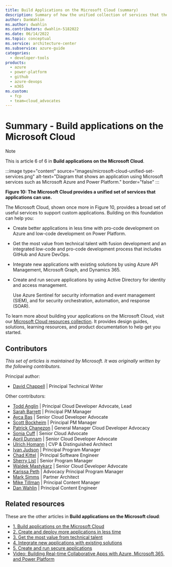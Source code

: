 ```yaml
---
title: Build Applications on the Microsoft Cloud (summary)
description: Summary of how the unified collection of services that the Microsoft Cloud provides can deliver more value in less time with better security.
author: DanWahlin
ms.author: dwahlin
ms.contributors: dwahlin-5182022
ms.date: 06/14/2022
ms.topic: conceptual
ms.service: architecture-center
ms.subservice: azure-guide
categories:
  - developer-tools
products:
  - azure
  - power-platform
  - github
  - azure-devops
  - m365
ms.custom:
  - fcp
  - team=cloud_advocates
---
```


# Summary - Build applications on the Microsoft Cloud

> [!Note]
> This is article 6 of 6 in **Build applications on the Microsoft Cloud**.

:::image type="content" source="images/microsoft-cloud-unified-set-services.png" alt-text="Diagram that shows an application using Microsoft services such as Microsoft Azure and Power Platform." border="false" :::

**Figure 10: The Microsoft Cloud provides a unified set of services that applications can use.**

The Microsoft Cloud, shown once more in Figure 10, provides a broad set of useful services to support custom applications. Building on this foundation can help you:

- Create better applications in less time with pro-code development on Azure and low-code development on Power Platform.
- Get the most value from technical talent with fusion development and an integrated low-code and pro-code development process that includes GitHub and Azure DevOps.
- Integrate new applications with existing solutions by using Azure API Management, Microsoft Graph, and Dynamics 365.
- Create and run secure applications by using Active Directory for identity and access management.

  Use Azure Sentinel for security information and event management (SIEM), and for security orchestration, automation, and response (SOAR).

To learn more about building your applications on the Microsoft Cloud, visit our [Microsoft Cloud resources collection](/users/danwahlin-6308/collections/zndga71jkjrojp?WT.mc_id=m365-63607-cxa). It provides design guides, solutions, learning resources, and product documentation to help get you started.

## Contributors

*This set of articles is maintained by Microsoft. It was originally written by the following contributors.*

Principal author:

- [David Chappell](https://www.linkedin.com/in/davidchappellonlinkedin) | Principal Technical Writer

Other contributors:

- [Todd Anglin](https://www.linkedin.com/in/toddanglin) | Principal Cloud Developer Advocate, Lead
- [Sarah Barrett](https://www.linkedin.com/in/sarah-barrett-42ab1a2a) | Principal PM Manager
- [Ayca Bas](https://www.linkedin.com/in/aycabas) | Senior Cloud Developer Advocate
- [Scott Bockheim](https://www.linkedin.com/in/scottbockheim) | Principal PM Manager
- [Patrick Chanezon](https://www.linkedin.com/in/chanezon) | General Manager Cloud Developer Advocacy
- [Sonia Cuff](https://www.linkedin.com/in/soniacuff) | Senior Cloud Advocate
- [April Dunnam](https://www.linkedin.com/in/aprildunnam) | Senior Cloud Developer Advocate
- [Ulrich Homann](https://www.linkedin.com/in/ulrichhomann) | CVP & Distinguished Architect
- [Ivan Judson](https://www.linkedin.com/in/irjudson) | Principal Program Manager
- [Chad Kittel](https://www.linkedin.com/in/chadkittel) | Principal Software Engineer
- [Sherry List](https://www.linkedin.com/in/sherrylist) | Senior Program Manager
- [Waldek Mastykarz](https://www.linkedin.com/in/waldekmastykarz) | Senior Cloud Developer Advocate
- [Karissa Peth](https://www.linkedin.com/in/karissapeth) | Advocacy Principal Program Manager
- [Mark Simms](https://www.linkedin.com/in/marksimms2) | Partner Architect
- [Mike Tillman](https://www.linkedin.com/in/mike-tillman-b978a71) | Principal Content Manager
- [Dan Wahlin](https://www.linkedin.com/in/danwahlin) | Principal Content Engineer

## Related resources

These are the other articles in **Build applications on the Microsoft cloud**:

- [1. Build applications on the Microsoft Cloud](overview.md)
- [2. Create and deploy more applications in less time](create-deploy-more-applications-less-time.md)
- [3. Get the most value from technical talent](get-most-value-technical-talent.md)
- [4. Integrate new applications with existing solutions](integrate-new-applications-existing-solutions.md)
- [5. Create and run secure applications](create-run-secure-applications.md)
- [Video: Building Real-time Collaborative Apps with Azure, Microsoft 365, and Power Platform](https://aka.ms/microsoft-cloud-build22-video)